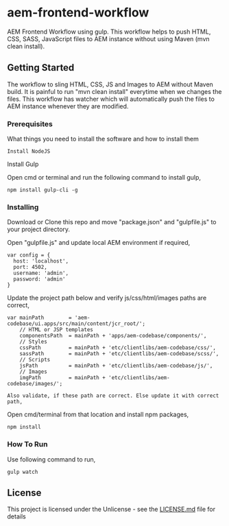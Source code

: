 # aem-frontend-workflow

AEM Frontend Workflow using gulp. This workflow helps to push HTML, CSS, SASS, JavaScript files to AEM instance without using Maven (mvn clean install).

## Getting Started

The workflow to sling HTML, CSS, JS and Images to AEM without Maven build. It is painful to run "mvn clean install" everytime when we changes the files. This workflow has watcher which will automatically push the files to AEM instance whenever they are modified.

### Prerequisites

What things you need to install the software and how to install them

```
Install NodeJS
```

Install Gulp

Open cmd or terminal and run the following command to install gulp,

```
npm install gulp-cli -g
```

### Installing

Download or Clone this repo and move "package.json" and "gulpfile.js" to your project directory.

Open "gulpfile.js" and update local AEM environment if required,

```
var config = {
  host: 'localhost',
  port: 4502,
  username: 'admin',
  password: 'admin'
}
```

Update the project path below and verify js/css/html/images paths are correct,

```
var mainPath        = 'aem-codebase/ui.apps/src/main/content/jcr_root/';
    // HTML or JSP templates
    componentsPath  = mainPath + 'apps/aem-codebase/components/',
    // Styles
    cssPath         = mainPath + 'etc/clientlibs/aem-codebase/css/',
    sassPath        = mainPath + 'etc/clientlibs/aem-codebase/scss/',
    // Scripts
    jsPath          = mainPath + 'etc/clientlibs/aem-codebase/js/',
    // Images
    imgPath         = mainPath + 'etc/clientlibs/aem-codebase/images/';

Also validate, if these path are correct. Else update it with correct path,

```

Open cmd/terminal from that location and install npm packages,

```
npm install
```

### How To Run

Use following command to run,

```
gulp watch
```


## License

This project is licensed under the Unlicense - see the [LICENSE.md](LICENSE.md) file for details
